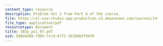 ```yaml
---
content_type: resource
description: Problem Set 1 from Part A of the course.
file: https://ol-ocw-studio-app-production.s3.amazonaws.com/courses/14-385-nonlinear-econometric-analysis-fall-2007/5d8ddd087d057ccd67f13610083f9979_385a_ps1_07.pdf
file_type: application/pdf
resourcetype: Document
title: 385a_ps1_07.pdf
uid: 5d8ddd08-7d05-7ccd-67f1-3610083f9979
---
```

